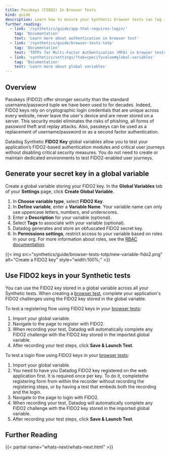 ```yaml
---
title: Passkeys (FIDO2) In Browser Tests
kind: guide
description: Learn how to ensure your Synthetic browser tests can log in to your applications. 
further_reading:
  - link: '/synthetics/guide/app-that-requires-login/'
    tag: 'Documentation'
    text: 'Learn more about authentication in browser test'
  - link: '/synthetics/guide/browser-tests-totp'
    tag: 'Documentation'
    text: 'TOTPs for Multi-Factor Authentication (MFA) in browser tests'
  - link: 'synthetics/settings/?tab=specifyvalue#global-variables'
    tag: 'Documentation'
    text: 'Learn more about global variables'
---
```


## Overview

Passkeys (FIDO2) offer stronger security than the standard username/password tuple we have been used to for decades. Indeed, FIDO2 keys rely on cryptographic login credentials that are unique across every website, never leave the user's device and are never stored on a server. This security model eliminates the risks of phishing, all forms of password theft and replay attacks.
Also, passkeys can be used as a replacement of username/password or as a second factor authentication.

Datadog Synthetic **FIDO2 Key** global variables allow you to test your application’s FIDO2-based authentication modules and critical user journeys without disabling critical security measures. You do not need to create or maintain dedicated environments to test FIDO2-enabled user journeys.

## Generate your secret key in a global variable

Create a global variable storing your FIDO2 key. In the **Global Variables** tab of your **Settings** page, click **Create Global Variable**.
1. In **Choose variable type**, select **FIDO2 Key**.
2. In **Define variable**, enter a **Variable Name**. Your variable name can only use uppercase letters, numbers, and underscores.
3. Enter a **Description** for your variable (optional).
4. Select **Tags** to associate with your variable (optional).
5. Datadog generates and store an obfuscated FIDO2 secret key. 
6. In **Permissions settings**, restrict access to your variable based on roles in your org. For more information about roles, see the [RBAC documentation][1].

{{< img src="synthetics/guide/browser-tests-totp/new-variable-fido2.png" alt="Create a FIDO2 key" style="width:100%;" >}}

## Use FIDO2 keys in your Synthetic tests
You can use the FIDO2 key stored in a global variable across all your Synthetic tests. When creating a [browser test][2], complete your application's FIDO2 challenges using the FIDO2 key stored in the global variable.

To test a registering flow using FIDO2 keys in your [browser tests][2]:

1. Import your global variable.
2. Navigate to the page to register with FIDO2.
3. When recording your test, Datadog will automatically complete any FIDO2 challenge with the FIDO2 key stored in the imported global variable.
4. After recording your test steps, click **Save & Launch Test**.

To test a login flow using FIDO2 keys in your [browser tests][2]:

1. Import your global variable.
2. You need to have you Datadog FIDO2 key registered on the web application first. It is required once per key.
To do it, completethe registering form from within the recorder without recording the registering steps, or by having a test that embeds both the recording and the login.
3. Navigate to the page to login with FIDO2.
4. When recording your test, Datadog will automatically complete any FIDO2 challenge with the FIDO2 key stored in the imported global variable.
5. After recording your test steps, click **Save & Launch Test**.

## Further Reading

{{< partial name="whats-next/whats-next.html" >}}

[1]: /account_management/rbac/?tab=datadogapplication#custom-roles
[2]: /synthetics/browser_tests/
